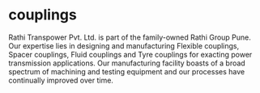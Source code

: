 # couplings
Rathi Transpower Pvt. Ltd. is part of the family-owned Rathi Group Pune. Our expertise lies in designing and manufacturing Flexible couplings, Spacer couplings, Fluid couplings and Tyre couplings for exacting power transmission applications. Our manufacturing facility boasts of a broad spectrum of machining and testing equipment and our processes have continually improved over time.
